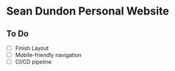 # Sean Dundon Personal Website

## To Do
- [ ] Finish Layout
- [ ] Mobile-friendly navigation
- [ ] CI/CD pipeline